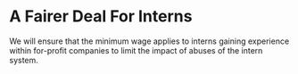 A Fairer Deal For Interns
=========================

We will ensure that the minimum wage applies to interns gaining 
experience within for-profit companies to limit the impact of abuses of 
the intern system.
